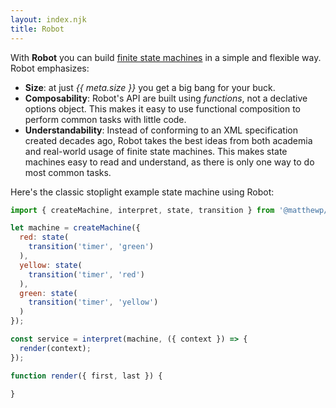 ```yaml
---
layout: index.njk
title: Robot
---
```


With __Robot__ you can build [finite state machines](https://brilliant.org/wiki/finite-state-machines/) in a simple and flexible way. Robot emphasizes:

* __Size__: at just *{{ meta.size }}* you get a big bang for your buck.
* __Composability__: Robot's API are built using *functions*, not a declative options object. This makes it easy to use functional composition to perform common tasks with little code.
* __Understandability__: Instead of conforming to an XML specification created decades ago, Robot takes the best ideas from both academia and real-world usage of finite state machines. This makes state machines easy to read and understand, as there is only one way to do most common tasks.

Here's the classic stoplight example state machine using Robot:

```js
import { createMachine, interpret, state, transition } from '@matthewp/robot';

let machine = createMachine({
  red: state(
    transition('timer', 'green')
  ),
  yellow: state(
    transition('timer', 'red')
  ),
  green: state(
    transition('timer', 'yellow')
  )
});

const service = interpret(machine, ({ context }) => {
  render(context);
});

function render({ first, last }) {

}
```

